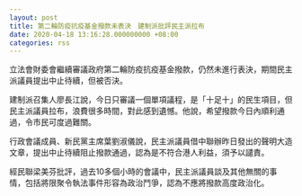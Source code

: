 ```yaml
---
layout: post
title: 第二輪防疫抗疫基金撥款未表決　建制派批評民主派拉布
date: 2020-04-18 13:16:28.000000000 +08:00
categories: rss
---
```


立法會財委會繼續審議政府第二輪防疫抗疫基金撥款，仍然未進行表決，期間民主派議員提出中止待續，但被否決。

建制派召集人廖長江說，今日只審議一個單項議程，是「十足十」的民生項目，但民主派議員拉布，浪費很多時間，對此感到遺憾。他說，希望撥款今日內順利通過，令市民可度過難關。

行政會議成員、新民黨主席葉劉淑儀說，民主派議員借中聯辦昨日發出的聲明大造文章，提出中止待續阻止撥款通過，認為是不符合港人利益，須予以譴責。

經民聯梁美芬批評，過去10多個小時的會議中，民主派議員談及其他無關的事情，包括將限聚令執法事件形容為政治鬥爭，認為不應將撥款高度政治化。
